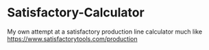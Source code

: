 # Satisfactory-Calculator
My own attempt at a satisfactory production line calculator much like https://www.satisfactorytools.com/production
